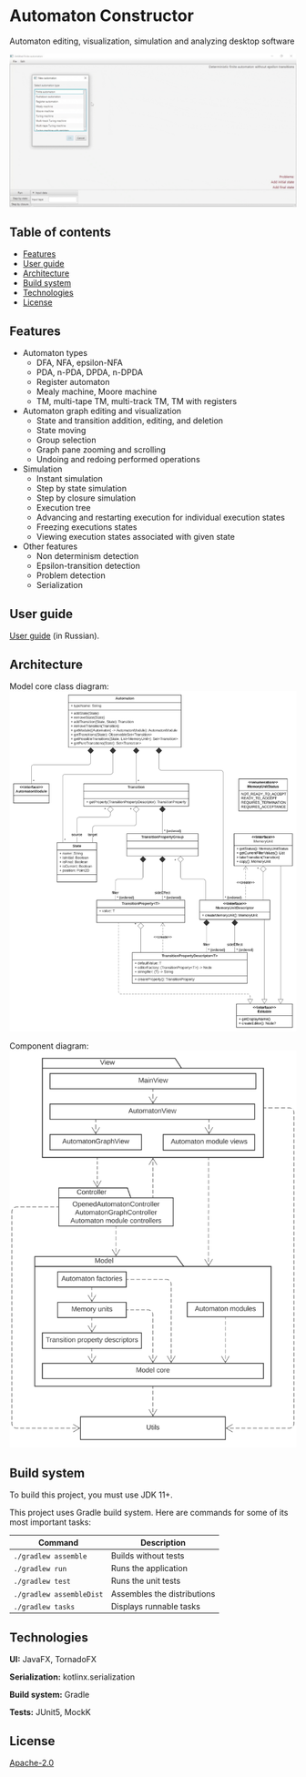 # Automaton Constructor

Automaton editing, visualization, simulation and analyzing desktop software

![Demo](demo.gif)

## Table of contents

* [Features](#features)
* [User guide](#user-guide)
* [Architecture](#architecture)
* [Build system](#build-system)
* [Technologies](#technologies)
* [License](#license)

## Features

* Automaton types
    - DFA, NFA, epsilon-NFA
    - PDA, n-PDA, DPDA, n-DPDA
    - Register automaton
    - Mealy machine, Moore machine
    - TM, multi-tape TM, multi-track TM, TM with registers
* Automaton graph editing and visualization
    - State and transition addition, editing, and deletion
    - State moving
    - Group selection
    - Graph pane zooming and scrolling
    - Undoing and redoing performed operations
* Simulation
  - Instant simulation
  - Step by state simulation
  - Step by closure simulation
  - Execution tree
  - Advancing and restarting execution for individual execution states
  - Freezing executions states
  - Viewing execution states associated with given state
* Other features
    - Non determinism detection
    - Epsilon-transition detection
    - Problem detection
    - Serialization

## User guide

[User guide](https://docs.google.com/document/d/1jhqQSpF-SMvZJMpAzzRWi49u15uQ_wBPstUS369gO-Y/edit?usp=sharing) (in
Russian).

## Architecture

Model core class diagram:
![Model core class diagram](model-core-class-diagram.svg)

Component diagram:
![Component diagram](component-diagram.svg)

## Build system

To build this project, you must use JDK 11+.

This project uses Gradle build system. Here are commands for some of its most important tasks:

| Command                  | Description                 |
|--------------------------|-----------------------------|
| `./gradlew assemble`     | Builds without tests        |
| `./gradlew run`          | Runs the application        |
| `./gradlew test`         | Runs the unit tests         |
| `./gradlew assembleDist` | Assembles the distributions |
| `./gradlew tasks`        | Displays runnable tasks     |

## Technologies

**UI:** JavaFX, TornadoFX

**Serialization:** kotlinx.serialization

**Build system:** Gradle

**Tests:** JUnit5, MockK

## License

[Apache-2.0](LICENSE)
